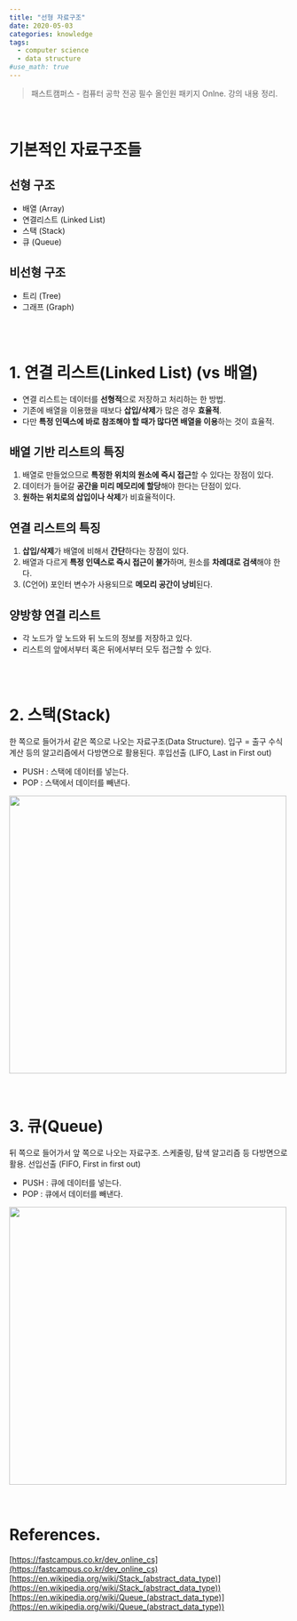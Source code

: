 ```yaml
---
title: "선형 자료구조"
date: 2020-05-03
categories: knowledge
tags:
  - computer science
  - data structure
#use_math: true
---
```

> 패스트캠퍼스 - 컴퓨터 공학 전공 필수 올인원 패키지 Onlne. 강의 내용 정리.

<br>

# 기본적인 자료구조들

## 선형 구조

- 배열 (Array)
- 연결리스트 (Linked List)
- 스택 (Stack)
- 큐 (Queue)

## 비선형 구조

- 트리 (Tree)
- 그래프 (Graph)

<br>
<br>

# 1. 연결 리스트(Linked List) (vs 배열)

- 연결 리스트는 데이터를 **선형적**으로 저장하고 처리하는 한 방법.
- 기존에 배열을 이용했을 때보다 **삽입/삭제**가 많은 경우 **효율적**.
- 다만 **특정 인덱스에 바로 참조해야 할 때가 많다면 배열을 이용**하는 것이 효율적.

## 배열 기반 리스트의 특징

1. 배열로 만들었으므로 **특정한 위치의 원소에 즉시 접근**할 수 있다는 장점이 있다.
2. 데이터가 들어갈 **공간을 미리 메모리에 할당**해야 한다는 단점이 있다.
3. **원하는 위치로의 삽입이나 삭제**가 비효율적이다.

## 연결 리스트의 특징

1. **삽입/삭제**가 배열에 비해서 **간단**하다는 장점이 있다.
2. 배열과 다르게 **특정 인덱스로 즉시 접근이 불가**하며, 원소를 **차례대로 검색**해야 한다.
3. (C언어) 포인터 변수가 사용되므로 **메모리 공간이 낭비**된다.

## 양방향 연결 리스트

- 각 노드가 앞 노드와 뒤 노드의 정보를 저장하고 있다.
- 리스트의 앞에서부터 혹은 뒤에서부터 모두 접근할 수 있다.

<br>
<br>

# 2. 스택(Stack)

한 쪽으로 들어가서 같은 쪽으로 나오는 자료구조(Data Structure).
입구 = 출구
수식 계산 등의 알고리즘에서 다방면으로 활용된다.
후입선출 (LIFO, Last in First out)

- PUSH : 스택에 데이터를 넣는다.  
- POP : 스택에서 데이터를 빼낸다.

<a href="https://en.wikipedia.org/wiki/Stack_(abstract_data_type)" target="_blank">
  <img src="{{ site.url }}{{ site.baseurl }}/assets/images/2020/0503/200503_01.svg" width="500"/><br>
</a>

<br>
<br>

# 3. 큐(Queue)

뒤 쪽으로 들어가서 앞 쪽으로 나오는 자료구조.
스케줄링, 탐색 알고리즘 등 다방면으로 활용.
선입선출 (FIFO, First in first out)

- PUSH : 큐에 데이터를 넣는다.
- POP : 큐에서 데이터를 빼낸다.

<a href="https://en.wikipedia.org/wiki/Queue_(abstract_data_type)" target="_blank">
  <img src="{{ site.url }}{{ site.baseurl }}/assets/images/2020/0503/200503_02.svg" width="500"/><br>
</a>

<br>
<br>

# References.
[https://fastcampus.co.kr/dev_online_cs](https://fastcampus.co.kr/dev_online_cs)  
[https://en.wikipedia.org/wiki/Stack_(abstract_data_type)](https://en.wikipedia.org/wiki/Stack_(abstract_data_type))  
[https://en.wikipedia.org/wiki/Queue_(abstract_data_type)](https://en.wikipedia.org/wiki/Queue_(abstract_data_type))